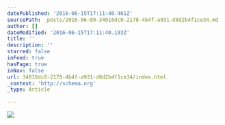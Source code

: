 ```yaml
---
datePublished: '2016-06-15T17:11:40.461Z'
sourcePath: _posts/2016-06-09-34016dc0-2178-4b4f-a931-d8d2b4f1ce34.md
author: []
dateModified: '2016-06-15T17:11:40.193Z'
title: ''
description: ''
starred: false
inFeed: true
hasPage: true
inNav: false
url: 34016dc0-2178-4b4f-a931-d8d2b4f1ce34/index.html
_context: 'http://schema.org'
_type: Article

---
```

![](https://the-grid-user-content.s3-us-west-2.amazonaws.com/eccf8023-f7db-41e9-b19e-f46b810673b0.jpg)